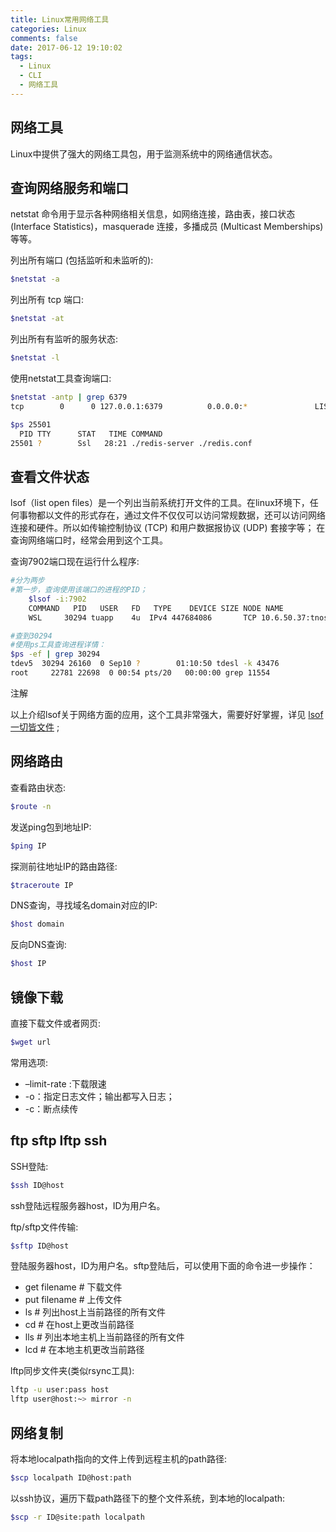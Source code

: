 ```yaml
---
title: Linux常用网络工具
categories: Linux 
comments: false
date: 2017-06-12 19:10:02
tags:
  - Linux
  - CLI
  - 网络工具
---
```


## 网络工具

Linux中提供了强大的网络工具包，用于监测系统中的网络通信状态。

<!--more-->

## 查询网络服务和端口

netstat 命令用于显示各种网络相关信息，如网络连接，路由表，接口状态 (Interface Statistics)，masquerade 连接，多播成员 (Multicast Memberships) 等等。

列出所有端口 (包括监听和未监听的):

```bash
$netstat -a
```

列出所有 tcp 端口:

```bash
$netstat -at
```

列出所有有监听的服务状态:

```bash
$netstat -l
```

使用netstat工具查询端口:

```bash
$netstat -antp | grep 6379
tcp        0      0 127.0.0.1:6379          0.0.0.0:*               LISTEN      25501/redis-server

$ps 25501
  PID TTY      STAT   TIME COMMAND
25501 ?        Ssl   28:21 ./redis-server ./redis.conf
```

## 查看文件状态

lsof（list open files）是一个列出当前系统打开文件的工具。在linux环境下，任何事物都以文件的形式存在，通过文件不仅仅可以访问常规数据，还可以访问网络连接和硬件。所以如传输控制协议 (TCP) 和用户数据报协议 (UDP) 套接字等； 在查询网络端口时，经常会用到这个工具。

查询7902端口现在运行什么程序:

```bash
#分为两步
#第一步，查询使用该端口的进程的PID；
    $lsof -i:7902
    COMMAND   PID   USER   FD   TYPE    DEVICE SIZE NODE NAME
    WSL     30294 tuapp    4u  IPv4 447684086       TCP 10.6.50.37:tnos-dp (LISTEN)

#查到30294
#使用ps工具查询进程详情：
$ps -ef | grep 30294
tdev5  30294 26160  0 Sep10 ?        01:10:50 tdesl -k 43476
root     22781 22698  0 00:54 pts/20   00:00:00 grep 11554
```

注解

以上介绍lsof关于网络方面的应用，这个工具非常强大，需要好好掌握，详见 [lsof 一切皆文件](https://linuxtools-rst.readthedocs.io/zh_CN/latest/tool/lsof.html#lsof) ;

## 网络路由

查看路由状态:

```bash
$route -n
```

发送ping包到地址IP:

```bash
$ping IP
```

探测前往地址IP的路由路径:

```bash
$traceroute IP
```

DNS查询，寻找域名domain对应的IP:

```bash
$host domain
```

反向DNS查询:

```bash
$host IP
```

## 镜像下载

直接下载文件或者网页:

```bash
$wget url
```

常用选项:

- –limit-rate :下载限速
- -o：指定日志文件；输出都写入日志；
- -c：断点续传

## ftp sftp lftp ssh

SSH登陆:

```bash
$ssh ID@host
```

ssh登陆远程服务器host，ID为用户名。

ftp/sftp文件传输:

```bash
$sftp ID@host
```

登陆服务器host，ID为用户名。sftp登陆后，可以使用下面的命令进一步操作：

- get filename # 下载文件
- put filename # 上传文件
- ls # 列出host上当前路径的所有文件
- cd # 在host上更改当前路径
- lls # 列出本地主机上当前路径的所有文件
- lcd # 在本地主机更改当前路径

lftp同步文件夹(类似rsync工具):

```bash
lftp -u user:pass host
lftp user@host:~> mirror -n
```

## 网络复制

将本地localpath指向的文件上传到远程主机的path路径:

```bash
$scp localpath ID@host:path
```

以ssh协议，遍历下载path路径下的整个文件系统，到本地的localpath:

```bash
$scp -r ID@site:path localpath
```

